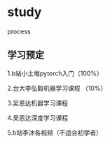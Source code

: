 # study
process

## 学习预定

  1.b站小土堆pytorch入门（100%）
  
  2.台大李弘毅机器学习课程 （10%）
  
  3.吴恩达机器学习课程
  
  4.吴恩达深度学习课程
  
  5.b站李沐各视频（不适合初学者）
  
